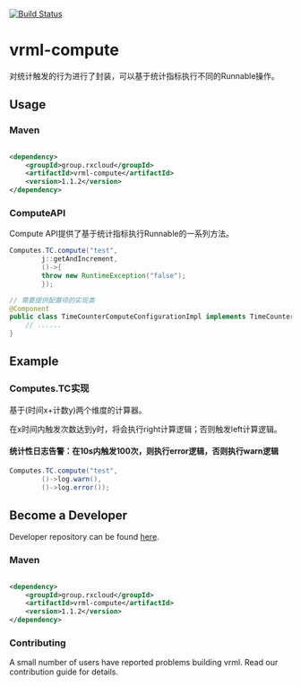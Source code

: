 [![Build Status](https://travis-ci.org/vavr-io/vavr-gson.svg?branch=master)](https://travis-ci.org/vavr-io/vavr-gson)

# vrml-compute

对统计触发的行为进行了封装，可以基于统计指标执行不同的Runnable操作。

## Usage

### Maven

```xml

<dependency>
    <groupId>group.rxcloud</groupId>
    <artifactId>vrml-compute</artifactId>
    <version>1.1.2</version>
</dependency>
```

### ComputeAPI

Compute API提供了基于统计指标执行Runnable的一系列方法。

```java
Computes.TC.compute("test",
        j::getAndIncrement,
        ()->{
        throw new RuntimeException("false");
        });

// 需要提供配置项的实现类
@Component
public class TimeCounterComputeConfigurationImpl implements TimeCounterComputeConfiguration {
    // ......
}
``` 

## Example

### Computes.TC实现

基于(时间x+计数y)两个维度的计算器。

在x时间内触发次数达到y时，将会执行right计算逻辑；否则触发left计算逻辑。

#### 统计性日志告警：在10s内触发100次，则执行error逻辑，否则执行warn逻辑

```java
Computes.TC.compute("test",
        ()->log.warn(),
        ()->log.error());
``` 

## Become a Developer

Developer repository can be found [here](https://github.com/kevinten10/vrml/tree/develop/vrml-compute).

### Maven

```xml

<dependency>
    <groupId>group.rxcloud</groupId>
    <artifactId>vrml-compute</artifactId>
    <version>1.1.2</version>
</dependency>
```

### Contributing

A small number of users have reported problems building vrml. Read our contribution guide for details.